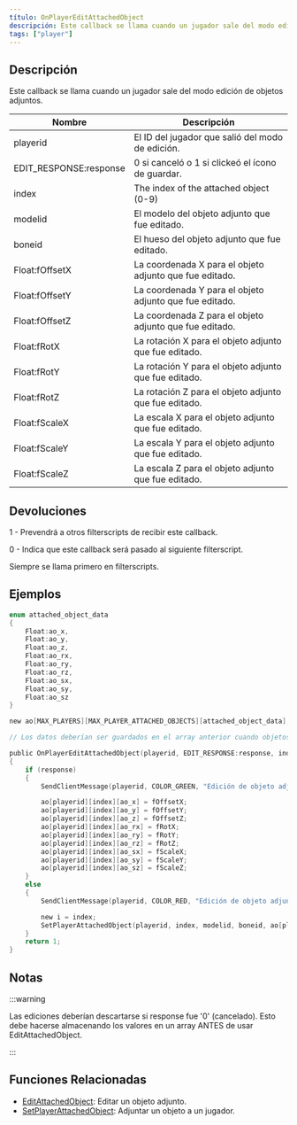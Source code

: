 ```yaml
---
título: OnPlayerEditAttachedObject
descripción: Este callback se llama cuando un jugador sale del modo edición de objetos adjuntos.
tags: ["player"]
---
```


<VersionWarnES name='callback' version='SA-MP 0.3e' />

## Descripción

Este callback se llama cuando un jugador sale del modo edición de objetos adjuntos.

| Nombre                 | Descripción                                             |
|------------------------|---------------------------------------------------------|
| playerid               | El ID del jugador que salió del modo de edición.        |
| EDIT_RESPONSE:response | 0 si canceló o 1 si clickeó el ícono de guardar.        |
| index                  | The index of the attached object (0-9)                  |
| modelid                | El modelo del objeto adjunto que fue editado.           |
| boneid                 | El hueso del objeto adjunto que fue editado.            |
| Float:fOffsetX         | La coordenada X para el objeto adjunto que fue editado. |
| Float:fOffsetY         | La coordenada Y para el objeto adjunto que fue editado. |
| Float:fOffsetZ         | La coordenada Z para el objeto adjunto que fue editado. |
| Float:fRotX            | La rotación X para el objeto adjunto que fue editado.   |
| Float:fRotY            | La rotación Y para el objeto adjunto que fue editado.   |
| Float:fRotZ            | La rotación Z para el objeto adjunto que fue editado.   |
| Float:fScaleX          | La escala X para el objeto adjunto que fue editado.     |
| Float:fScaleY          | La escala Y para el objeto adjunto que fue editado.     |
| Float:fScaleZ          | La escala Z para el objeto adjunto que fue editado.     |

## Devoluciones

1 - Prevendrá a otros filterscripts de recibir este callback.

0 - Indica que este callback será pasado al siguiente filterscript.

Siempre se llama primero en filterscripts.

## Ejemplos

```c
enum attached_object_data
{
    Float:ao_x,
    Float:ao_y,
    Float:ao_z,
    Float:ao_rx,
    Float:ao_ry,
    Float:ao_rz,
    Float:ao_sx,
    Float:ao_sy,
    Float:ao_sz
}

new ao[MAX_PLAYERS][MAX_PLAYER_ATTACHED_OBJECTS][attached_object_data];

// Los datos deberían ser guardados en el array anterior cuando objetos son adjuntados.

public OnPlayerEditAttachedObject(playerid, EDIT_RESPONSE:response, index, modelid, boneid, Float:fOffsetX, Float:fOffsetY, Float:fOffsetZ, Float:fRotX, Float:fRotY, Float:fRotZ, Float:fScaleX, Float:fScaleY, Float:fScaleZ)
{
    if (response)
    {
        SendClientMessage(playerid, COLOR_GREEN, "Edición de objeto adjunto guardada.");

        ao[playerid][index][ao_x] = fOffsetX;
        ao[playerid][index][ao_y] = fOffsetY;
        ao[playerid][index][ao_z] = fOffsetZ;
        ao[playerid][index][ao_rx] = fRotX;
        ao[playerid][index][ao_ry] = fRotY;
        ao[playerid][index][ao_rz] = fRotZ;
        ao[playerid][index][ao_sx] = fScaleX;
        ao[playerid][index][ao_sy] = fScaleY;
        ao[playerid][index][ao_sz] = fScaleZ;
    }
    else
    {	
        SendClientMessage(playerid, COLOR_RED, "Edición de objeto adjunto no guardada.");

        new i = index;
        SetPlayerAttachedObject(playerid, index, modelid, boneid, ao[playerid][i][ao_x], ao[playerid][i][ao_y], ao[playerid][i][ao_z], ao[playerid][i][ao_rx], ao[playerid][i][ao_ry], ao[playerid][i][ao_rz], ao[playerid][i][ao_sx], ao[playerid][i][ao_sy], ao[playerid][i][ao_sz]);
    }
    return 1;
}
```

## Notas

:::warning

Las ediciones deberían descartarse si response fue '0' (cancelado). Esto debe hacerse almacenando los valores en un array ANTES de usar EditAttachedObject.

:::

## Funciones Relacionadas

- [EditAttachedObject](../functions/EditAttachedObject): Editar un objeto adjunto.
- [SetPlayerAttachedObject](../functions/SetPlayerAttachedObject): Adjuntar un objeto a un jugador.
